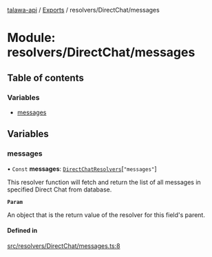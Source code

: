 [talawa-api](../README.md) / [Exports](../modules.md) / resolvers/DirectChat/messages

# Module: resolvers/DirectChat/messages

## Table of contents

### Variables

- [messages](resolvers_DirectChat_messages.md#messages)

## Variables

### messages

• `Const` **messages**: [`DirectChatResolvers`](types_generatedGraphQLTypes.md#directchatresolvers)[``"messages"``]

This resolver function will fetch and return the list of all messages in specified Direct Chat from database.

**`Param`**

An object that is the return value of the resolver for this field's parent.

#### Defined in

[src/resolvers/DirectChat/messages.ts:8](https://github.com/PalisadoesFoundation/talawa-api/blob/fe9d65c/src/resolvers/DirectChat/messages.ts#L8)
